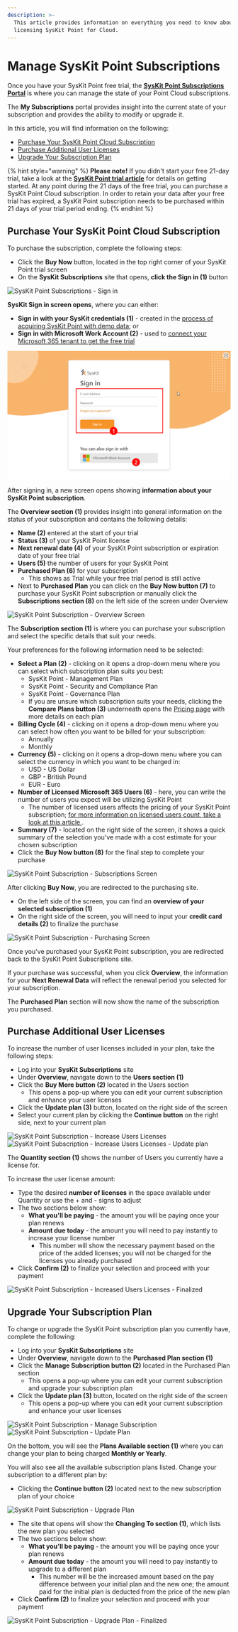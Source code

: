 ```yaml
---
description: >-
  This article provides information on everything you need to know about
  licensing SysKit Point for Cloud.
---
```


# Manage SysKit Point Subscriptions

Once you have your SysKit Point free trial, the [**SysKit Point Subscriptions Portal**](https://subscriptions.syskit.com/) is where you can manage the state of your Point Cloud subscriptions.

The **My Subscriptions** portal provides insight into the current state of your subscription and provides the ability to modify or upgrade it.

In this article, you will find information on the following:

* [Purchase Your SysKit Point Cloud Subscription](syskit-point-subscriptions.md#purchase-your-syskit-point-cloud-subscription)
* [Purchase Additional User Licenses](syskit-point-subscriptions.md#purchase-additional-user-licenses)
* [Upgrade Your Subscription Plan](syskit-point-subscriptions.md#upgrade-your-subscription-plan)

{% hint style="warning" %}
**Please note!** If you didn't start your free 21-day trial, take a look at the [**SysKit Point trial article**](free-trial.md) for details on getting started. At any point during the 21 days of the free trial, you can purchase a SysKit Point Cloud subscription. In order to retain your data after your free trial has expired, a SysKit Point subscription needs to be purchased within 21 days of your trial period ending.
{% endhint %}

## Purchase Your SysKit Point Cloud Subscription

To purchase the subscription, complete the following steps:

* Click the **Buy Now** button, located in the top right corner of your SysKit Point trial screen
* On the **SysKit Subscriptions** site that opens, **click the Sign in (1)** button

![SysKit Point Subscriptions - Sign in](../.gitbook/assets/purchasing-syskit-point\_subscriptions.png)

**SysKit Sign in screen opens**, where you can either:

* **Sign in with your SysKit credentials (1)** - created in the [process of acquiring SysKit Point with demo data](free-trial.md#get-syskit-point-with-demo-data); or
* **Sign in with Microsoft Work Account (2)** - used to [connect your Microsoft 365 tenant to get the free trial](free-trial.md#connect-your-tenant)

![SysKit Sign in](../.gitbook/assets/purchasing-syskit-point-syskit-sign-in.png)

After signing in, a new screen opens showing **information about your SysKit Point subscription**.

The **Overview section (1)** provides insight into general information on the status of your subscription and contains the following details:

* **Name (2)** entered at the start of your trial
* **Status (3)** of your SysKit Point license
* **Next renewal date (4)** of your SysKit Point subscription or expiration date of your free trial
* **Users (5)** the number of users for your SysKit Point
* **Purchased Plan (6)** for your subscription
  * This shows as Trial while your free trial period is still active
* Next to **Purchased Plan** you can click on the **Buy Now button (7)** to purchase your SysKit Point subscription or manually click the **Subscriptions section (8)** on the left side of the screen under Overview

![SysKit Point Subscription - Overview Screen](../.gitbook/assets/purchasing-syskit-point\_subscriptions-overview.png)

The **Subscription section (1)** is where you can purchase your subscription and select the specific details that suit your needs.

Your preferences for the following information need to be selected:

* **Select a Plan (2)** - clicking on it opens a drop-down menu where you can select which subscription plan suits you best:
  * SysKit Point - Management Plan
  * SysKit Point - Security and Compliance Plan
  * SysKit Point - Governance Plan
  * If you are unsure which subscription suits your needs, clicking the **Compare Plans button (3)** underneath opens the [Pricing page](https://www.syskit.com/products/point/pricing/) with more details on each plan
* **Billing Cycle (4)** - clicking on it opens a drop-down menu where you can select how often you want to be billed for your subscription:
  * Annually
  * Monthly
* **Currency (5)** - clicking on it opens a drop-down menu where you can select the currency in which you want to be charged in:
  * USD - US Dollar
  * GBP - British Pound
  * EUR - Euro
* **Number of Licensed Microsoft 365 Users (6)** - here, you can write the number of users you expect will be utilizing SysKit Point
  * The number of licensed users affects the pricing of your SysKit Point subscription; [for more information on licensed users count, take a look at this article ](../licensing-activation/licensed-users-count.md).
* **Summary (7)** - located on the right side of the screen, it shows a quick summary of the selection you've made with a cost estimate for your chosen subscription
* Click the **Buy Now button (8)** for the final step to complete your purchase

![SysKit Point Subscription - Subscriptions Screen](../.gitbook/assets/purchasing-syskit-point\_subscriptions-screen.png)

After clicking **Buy Now**, you are redirected to the purchasing site.

* On the left side of the screen, you can find an **overview of your selected subscription (1)**
* On the right side of the screen, you will need to input your **credit card details (2)** to finalize the purchase

![SysKit Point Subscription - Purchasing Screen](../.gitbook/assets/purchasing-syskit-point\_subscriptions-payment.png)

Once you've purchased your SysKit Point subscription, you are redirected back to the SysKit Point Subscriptions site.

If your purchase was successful, when you click **Overview**, the information for your **Next Renewal Data** will reflect the renewal period you selected for your subscription.

The **Purchased Plan** section will now show the name of the subscription you purchased.

## Purchase Additional User Licenses

To increase the number of user licenses included in your plan, take the following steps:

* Log into your **SysKit Subscriptions** site
* Under **Overview**, navigate down to the **Users section (1)**
* Click the **Buy More button (2)** located in the Users section
  * This opens a pop-up where you can edit your current subscription and enhance your user licenses
* Click the **Update plan (3)** button, located on the right side of the screen
* Select your current plan by clicking the **Continue button** on the right side, next to your current plan

![SysKit Point Subscription - Increase Users Licenses](../.gitbook/assets/syskit-point-cloud-licensing\_buy-more.png) ![SysKit Point Subscription - Increase Users Licenses - Update plan](../.gitbook/assets/syskit-point-cloud-licensing\_update\_plan.png)

The **Quantity section (1)** shows the number of Users you currently have a license for.

To increase the user license amount:

* Type the desired **number of licenses** in the space available under Quantity or use the + and - signs to adjust
* The two sections below show:
  * **What you'll be paying** - the amount you will be paying once your plan renews
  * **Amount due today** - the amount you will need to pay instantly to increase your license number
    * This number will show the necessary payment based on the price of the added licenses; you will not be charged for the licenses you already purchased
* Click **Confirm (2)** to finalize your selection and proceed with your payment

![SysKit Point Subscription - Increased Users Licenses - Finalized](../.gitbook/assets/syskit-point-cloud-licensing\_users-licenses.png)

## Upgrade Your Subscription Plan

To change or upgrade the SysKit Point subscription plan you currently have, complete the following:

* Log into your **SysKit Subscriptions** site
* Under **Overview**, navigate down to the **Purchased Plan section (1)**
* Click the **Manage Subscription button (2)** located in the Purchased Plan section
  * This opens a pop-up where you can edit your current subscription and upgrade your subscription plan
* Click the **Update plan (3)** button, located on the right side of the screen
  * This opens a pop-up where you can edit your current subscription and enhance your user licenses

![SysKit Point Subscription - Manage Subscription](../.gitbook/assets/syskit-point-cloud-licensing\_manage-subs.png) ![SysKit Point Subscription - Update Plan](../.gitbook/assets/syskit-point-cloud-licensing\_update\_plan.png)

On the bottom, you will see the **Plans Available section (1)** where you can change your plan to being charged **Monthly or Yearly**.

You will also see all the available subscription plans listed. Change your subscription to a different plan by:

* Clicking the **Continue button (2)** located next to the new subscription plan of your choice

![SysKit Point Subscription - Upgrade Plan](../.gitbook/assets/syskit-point-cloud-licensing\_new-plan.png)

* The site that opens will show the **Changing To section (1)**, which lists the new plan you selected
* The two sections below show:
  * **What you'll be paying** - the amount you will be paying once your plan renews
  * **Amount due today** - the amount you will need to pay instantly to upgrade to a different plan
    * This number will be the increased amount based on the pay difference between your initial plan and the new one; the amount paid for the initial plan is deducted from the price of the new plan
* Click **Confirm (2)** to finalize your selection and proceed with your payment

![SysKit Point Subscription - Upgrade Plan - Finalized](../.gitbook/assets/syskit-point-cloud-licensing\_new-finalize.png)
